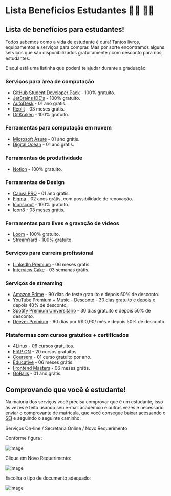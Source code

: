 # Lista Beneficios Estudantes 👩‍🎓 👨‍🎓


##  Lista de benefícios para estudantes!

Todos sabemos como a vida de estudante é dura! Tantos livros, equipamentos e serviços para comprar. Mas por sorte encontramos alguns serviços que são disponibilizados gratuitamente / com desconto para nós, estudantes. 

E aqui está uma listinha que poderá te ajudar durante a graduação: 


### Serviços para área de computação

- [GitHub Student Developer Pack](https://education.github.com/pack) - 100% gratuito.
- [JetBrains IDE's](https://www.jetbrains.com/community/education/) - 100% gratuito.
- [AutoDesk](https://www.autodesk.com/education/edu-software/overview?sorting=featured&filters=individual) - 01 ano grátis.
- [Replit](https://replit.com/site/github-students) - 03 meses grátis.
- [GitKraken](https://www.gitkraken.com/github-student-developer-pack) - 100% gratuito.

### Ferramentas para computação em nuvem
- [Microsoft Azure](https://azure.microsoft.com/pt-br/offers/ms-azr-0170p/) - 01 ano grátis.
- [Digital Ocean](https://www.digitalocean.com/github-students) - 01 ano grátis.

### Ferramentas de produtividade

- [Notion](https://www.notion.so/product/notion-for-education) - 100% gratuito.

### Ferramentas de Design
- [Canva PRO](https://www.canva.com/education/github/) - 01 ano grátis.
- [Figma](https://www.figma.com/education/) - 02 anos grátis, com possibilidade de renovação.
- [Iconscout](https://iconscout.com/github-students) - 100% gratuito.
- [Icon8](https://icons8.com.br/github-students) - 03 meses grátis.

### Ferramentas para lives e gravação de vídeos
- [Loom](https://www.loom.com/education) - 100% gratuito.
- [StreamYard](https://streamyard.com/github-students) - 100% gratuito.

### Serviços para carreira profissional
- [LinkedIn Premium](https://members.linkedin.com/pt-br/estudante/linkedin-premium) - 06 meses grátis.
- [Interview Cake](https://www.interviewcake.com/github-students) - 03 semanas grátis.

### Serviços de streaming
- [Amazon Prime](https://www.amazon.com/Amazon-Student/b?ie=UTF8&node=668781011) - 90 dias de teste gratuito e depois 50% de desconto.
- [YouTube Premium + Music - Desconto](https://www.youtube.com/premium/student) - 30 dias gratuito e depois e depois 40% de desconto.
- [Spotify Premium Universitário](https://www.spotify.com/br/student/) - 30 dias gratuito e depois 50% de desconto.
- [Deezer Premium](https://www.deezer.com/br/offers/student) - 60 dias por R$ 0,90/ mês e depois 50% de desconto.

 
 ### Plataformas com cursos gratuitos + certificados
 - [4Linux](https://4linux.com.br/cursos/cursos-gratuitos/) - 06 cursos gratuitos.
 - [FIAP ON](https://on.fiap.com.br) - 20 cursos gratuitos.
 - [Coursera](https://www.coursera.org/for-university-and-college-students) - 01 curso gratuito por ano.
 - [Educative](https://www.educative.io/github-students) - 06 meses grátis.
 - [Frontend Masters](https://frontendmasters.com/welcome/github-student-developers/) - 06 meses grátis.
 - [GoRails](https://gorails.com/github-students) - 01 ano grátis.

## Comprovando que você é estudante!

Na maioria dos serviços você precisa comprovar que é um estudante, isso às vezes é feito usando seu e-mail acadêmico e outras vezes é necessário enviar o comprovante de matrícula, que você consegue baixar acessando o [SEI](https://sei.univesp.br) e seguindo o seguinte caminho: 

Serviços On-line / Secretaria Online / Novo Requerimento 

Conforme figura : 

![image](https://user-images.githubusercontent.com/72423464/166171357-01a34909-02af-443a-8588-8c249ee6d37f.png)

Clique em Novo Requerimento: 

![image](https://user-images.githubusercontent.com/72423464/166172374-325109bc-0e77-4048-8db4-fb0e2fbb89a4.png)

Escolha o tipo de documento adequado: 

![image](https://user-images.githubusercontent.com/72423464/166172484-19f6c1e0-6e1c-4b3c-a4d7-ca34b0dbbd92.png)


